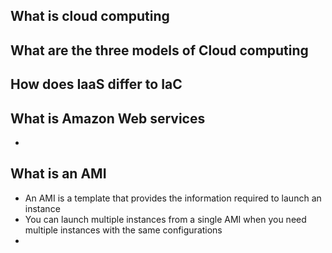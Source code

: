

## What is cloud computing

## What are the three models of Cloud computing

## How does IaaS differ to IaC


## What is Amazon Web services

-

## What is an AMI

- An AMI is a template that provides the information required to launch an instance
- You can launch multiple instances from a single AMI when you need multiple instances
with the same configurations
-
